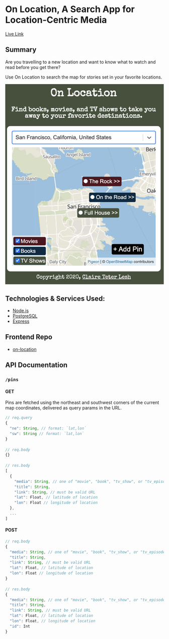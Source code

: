 # On Location, A Search App for Location-Centric Media
[Live Link](https://on-location.vercel.app/)

## Summary
Are you travelling to a new location and want to know what to watch and read before you get there?

Use On Location to search the map for stories set in your favorite locations.

![Screenshot of app](/screenshots/demo.png)

## Technologies & Services Used:
- [Node.js](https://nodejs.org/en/)
- [PostgreSQL](https://www.postgresql.org/)
- [Express](https://expressjs.com/)

## Frontend Repo
- [on-location](https://github.com/cteterita/on-location)

## API Documentation
### `/pins`

#### GET
Pins are fetched using the northeast and southwest corners of the current map coordinates, delivered as query params in the URL.

```js
// req.query
{
  "ne": String, // format: `lat,lon`
  "sw": String // format: `lat,lon`
}

// req.body
{}

// res.body
[
  {
    "media": String, // one of "movie", "book", "tv_show", or "tv_episode"
    "title": String,
    "link": String, // must be valid URL
    "lat": Float, // latitude of location
    "lon": Float // longitude of location
  },
  ...
]
```

#### POST

```js
// req.body
{
  "media": String, // one of "movie", "book", "tv_show", or "tv_episode"
  "title": String,
  "link": String, // must be valid URL
  "lat": Float, // latitude of location
  "lon": Float // longitude of location
}

// res.body
{
  "media": String, // one of "movie", "book", "tv_show", or "tv_episode"
  "title": String,
  "link": String, // must be valid URL
  "lat": Float, // latitude of location
  "lon": Float, // longitude of location
  "id": Int
}
```
